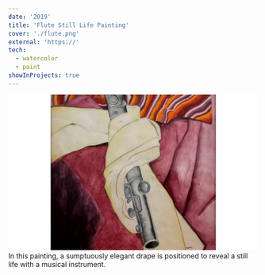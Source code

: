 ```yaml
---
date: '2019'
title: 'Flute Still Life Painting'
cover: './flute.png'
external: 'https://'
tech:
  - watercolor
  - paint
showInProjects: true
---
```


<img src="flute.png" alt="" style="float: initial;"/></img>
In this painting, a sumptuously elegant drape is positioned to reveal a still life with a musical instrument.

